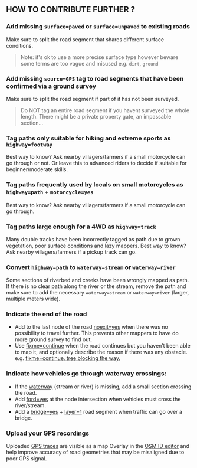 ## HOW TO CONTRIBUTE FURTHER ?

### Add missing `surface=paved` or `surface=unpaved` to existing roads
Make sure to split the road segment that shares different surface conditions.

> Note: it's ok to use a more precise surface type however beware some terms are too vague and misused e.g. `dirt`, `ground`

### Add missing `source=GPS` tag to road segments that have been confirmed via a ground survey
Make sure to split the road segment if part of it has not been surveyed.

> Do NOT tag an entire road segment if you havent surveyed the whole length. There might be a private property gate, an impassable section...

### Tag paths only suitable for hiking and extreme sports as `highway=footway`
Best way to know? Ask nearby villagers/farmers if a small motorcycle can go through or not.
Or leave this to advanced riders to decide if suitable for beginner/moderate skills.

### Tag paths frequently used by locals on small motorcycles as `highway=path` + `motorcycle=yes`
Best way to know? Ask nearby villagers/farmers if a small motorcycle can go through.

### Tag paths large enough for a 4WD as `highway=track`
Many double tracks have been incorrectly tagged as path due to grown vegetation, poor surface conditions and lazy mappers.
Best way to know? Ask nearby villagers/farmers if a pickup track can go.

### Convert `highway=path` to `waterway=stream` or `waterway=river`

Some sections of riverbed and creeks have been wrongly mapped as path.
If there is no clear path along the river or the stream, remove the path and make sure to add the necessary `waterway=stream` or `waterway=river` (larger, multiple meters wide).

### Indicate the end of the road

- Add to the last node of the road [noexit=yes](https://wiki.openstreetmap.org/wiki/Key:noexit) when there was no possibility to travel further. This prevents other mappers to have do more ground survey to find out. 
- Use [fixme=continue](https://wiki.openstreetmap.org/wiki/Key:fixme) when the road continues but you haven’t been able to map it, and optionally describe the reason if there was any obstacle. e.g. [fixme=continue. tree blocking the way.](https://wiki.openstreetmap.org/wiki/Key:fixme)

### Indicate how vehicles go through waterway crossings:

- If the [waterway](https://wiki.openstreetmap.org/wiki/Key:waterway) (stream or river) is missing, add a small section crossing the road.
- Add [ford=yes](https://wiki.openstreetmap.org/wiki/Key:ford) at the node intersection when vehicles must cross the river/stream. 
- Add a [bridge=yes](https://wiki.openstreetmap.org/wiki/Key:bridge) + [layer=1](https://wiki.openstreetmap.org/wiki/Key:layer) road segment when traffic can go over a bridge.

### Upload your GPS recordings

Uploaded [GPS traces](https://www.openstreetmap.org/traces) are visible as a map Overlay in the [OSM ID editor](https://www.openstreetmap.org/edit) and help improve accuracy of road geometries that may be misaligned due to poor GPS signal.